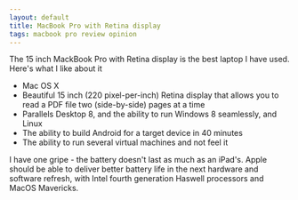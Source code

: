 ```yaml
---
layout: default
title: MacBook Pro with Retina display
tags: macbook pro review opinion
---
```


The 15 inch MackBook Pro with Retina display is the best laptop I have used. Here's what I like about it

* Mac OS X
* Beautiful 15 inch (220 pixel-per-inch) Retina display that allows you to read a PDF file two (side-by-side) pages at a time
* Parallels Desktop 8, and the ability to run Windows 8 seamlessly, and Linux
* The ability to build Android for a target device in 40 minutes
* The ability to run several virtual machines and not feel it

I have one gripe - the battery doesn't last as much as an iPad's. Apple should be able to deliver better battery life in the next hardware and software refresh, with Intel fourth generation Haswell processors and MacOS Mavericks.

